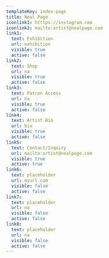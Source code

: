 ```yaml
---
templateKey: index-page
title: Neal Page
iconlink1: htttps://instagram.com
iconlink2: mailto:artist@nealpage.com
link1:
  text: Exhibition
  url: exhibition
  visible: true
  active: false
link2:
  text: Shop
  url: na
  visible: true
  active: false
link3:
  text: Patron Access
  url: na
  visible: true
  active: false
link4:
  text: Artist Bio
  url: bio
  visible: true
  active: false
link5:
  text: Contact/Inquiry
  url: mailto:artist@nealpage.com
  visible: true
  active: true
link6:
  text: placeholder
  url: myurl.com
  visible: false
  active: false
link7:
  text: placeholder
  url: na
  visible: false
  active: false
link8:
  text: placeholder
  url: na
  visible: false
  active: false
---
```

